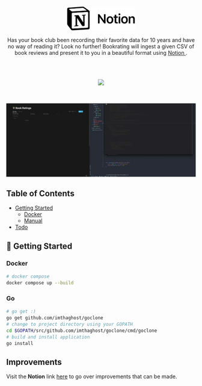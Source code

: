 <p align="center">
  <a href="#">
    <img alt="notion" src="/docs/media/notion.png"> 
  </a>
</p>
<p align="center">
Has your book club been recording their favorite data for 10 years and have no way of reading it? Look no further!
Bookrating will ingest a given CSV of book reviews and present it to you in a beautiful format using <a href="https://www.notion.so/product"> Notion </a>.
</p>
<br>
<br>
<p align="center">
   <a href="#"><img src="https://goreportcard.com/badge/github.com/imthaghost/bookrating"></a>
</p>
<br>

![Example](/docs/media/example.gif)

## Table of Contents

- [Getting Started](#getting-started)
    - [Docker](#docker)
    - [Manual](#manual)
- [Todo](#todo)

<a name="getting-started"></a>

## 🚀 Getting Started

<a name="docker"></a>

### Docker

```bash
# docker compose
docker compose up --build
```

<a name="manual"></a>

### Go

```bash
# go get :)
go get github.com/imthaghost/goclone
# change to project directory using your GOPATH
cd $GOPATH/src/github.com/imthaghost/goclone/cmd/goclone
# build and install application
go install
```

<a name="Improvements"></a>

## Improvements

Visit the <b>Notion</b> link [here](https://www.notion.so/0f3cb918168b48ffa5072c6ee39281ee?v=5330c26bd2d747dfac07882347b4a1df) to go over improvements that can be made.


